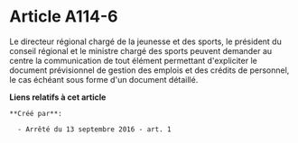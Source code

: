 # Article A114-6

Le directeur régional chargé de la jeunesse et des sports, le président du conseil régional et le ministre chargé des sports
peuvent demander au centre la communication de tout élément permettant d'expliciter le document prévisionnel de gestion des
emplois et des crédits de personnel, le cas échéant sous forme d'un document détaillé.

**Liens relatifs à cet article**

	**Créé par**:

	  - Arrêté du 13 septembre 2016 - art. 1

